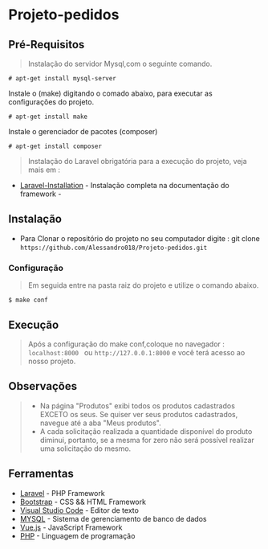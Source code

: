 # Projeto-pedidos
## Pré-Requisitos
> Instalação do servidor Mysql,com o seguinte comando.
```
# apt-get install mysql-server
```
Instale o (make) digitando o comado abaixo, para executar as configurações do projeto.
```
# apt-get install make
```
Instale o  gerenciador de pacotes (composer)
```
# apt-get install composer
```
> Instalação do Laravel obrigatória para a execução do projeto, veja mais em :
* [Laravel-Installation](https://laravel.com/docs/6.0/installation) - Instalação completa na documentação do framework -
## Instalação
- Para Clonar o repositório do projeto no seu computador digite : git clone ```https://github.com/Alessandro018/Projeto-pedidos.git ```
### Configuração
> Em seguida entre na pasta raiz do projeto e utilize o comando abaixo.
```
$ make conf
```
## Execução
> Após a configuração do make conf,coloque no navegador : ```localhost:8000 ``` ou  ``` http://127.0.0.1:8000 ``` e você terá acesso ao nosso projeto.

## Observações
> - Na página "Produtos" exibi todos os produtos cadastrados EXCETO os seus. Se quiser ver seus produtos cadastrados, navegue até a aba "Meus produtos".
> - A cada solicitação realizada a quantidade disponível do produto diminui, portanto, se a mesma for zero não será possível realizar uma solicitação do mesmo.

## Ferramentas
- [Laravel](https://laravel.com) - PHP Framework
- [Bootstrap](https://getbootstrap.com/) - CSS && HTML Framework
- [Visual Studio Code](https://code.visualstudio.com/) - Editor de texto
- [MYSQL](https://www.mysql.com/) - Sistema de gerenciamento de banco de dados
- [Vue.js](https://vuejs.org/) - JavaScript Framework
- [PHP](https://php.net/) - Linguagem de programação

